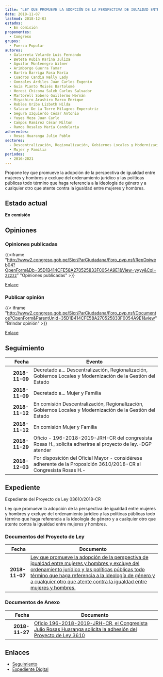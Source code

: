 ```yaml
---
title: "LEY QUE PROMUEVE LA ADOPCIÓN DE LA PERSPECTIVA DE IGUALDAD ENTRE MUJERES Y HOMBRES Y EXCLUYE DEL ORDENAMIENTO JURÍDICO Y LAS POLÍTICAS PÚBLICAS TODO TÉRMINO QUE HAGA REFERENCIA A LA IDEOLOGÍA DE GÉNERO Y A CUALQUIER OTRO QUE ATENTE CONTRA LA IGUALDAD ENTRE MUJERES Y HOMBRES"
date: 2018-11-07
lastmod: 2018-12-03
estados: 
  - En comisión
proponentes: 
  - Congreso
grupos: 
  - Fuerza Popular
autores: 
  - Galarreta Velarde Luis Fernando
  - Beteta Rubín Karina Juliza
  - Aguilar Montenegro Wilmer
  - Arimborgo Guerra Tamar
  - Bartra Barriga Rosa María
  - Cuadros Candia Nelly Lady
  - Gonzales Ardiles Juan Carlos Eugenio
  - Guía Pianto Moisés Bartolomé
  - Heresi Chicoma Saleh Carlos Salvador
  - Martorell Sobero Guillermo Hernán
  - Miyashiro Arashiro Marco Enrique
  - Robles Uribe Lizbeth Hilda
  - Salazar De La Torre Milagros Emperatriz
  - Segura Izquierdo César Antonio
  - Yuyes Meza Juan Carlo
  - Campos Ramírez César Milton
  - Ramos Rosales María Candelaria
adherentes: 
  - Rosas Huaranga Julio Pablo
sectores: 
  - Descentralización, Regionalización, Gobiernos Locales y Modernización de la Gestión del Estado
  - Mujer y Familia
periodos: 
  - 2016-2021
---
```


Propone ley que promueve la adopción de la perspectiva de igualdad entre mujeres y hombres y excluye del ordenamiento jurídico y las políticas públicas todo término que haga referencia a la ideología de género y a cualquier otro que atente contra la igualdad entre mujeres y hombres.


## Estado actual

**En comisión**

## Opiniones

### Opiniones publicadas

{{<iframe "http://www2.congreso.gob.pe/Sicr/ParCiudadana/Foro_pvp.nsf/RepOpiweb04?OpenForm&Db=35D1B414CFE58A270525833F0054A9E1&View=yyyy&Col=zzzzz" "Opiniones publicadas" >}}

[Enlace](http://www2.congreso.gob.pe/Sicr/ParCiudadana/Foro_pvp.nsf/RepOpiweb04?OpenForm&Db=35D1B414CFE58A270525833F0054A9E1&View=yyyy&Col=zzzzz)
### Publicar opinión

{{< iframe "http://www2.congreso.gob.pe/Sicr/ParCiudadana/Foro_pvp.nsf/Documentos?OpenForm&ParentUnid=35D1B414CFE58A270525833F0054A9E1&view" "Brindar opinión" >}}

[Enlace](http://www2.congreso.gob.pe/Sicr/ParCiudadana/Foro_pvp.nsf/Documentos?OpenForm&ParentUnid=35D1B414CFE58A270525833F0054A9E1&view)

## Seguimiento

| Fecha | Evento |
|------:|--------|
| **2018-11-09** | Decretado a... Descentralización, Regionalización, Gobiernos Locales y Modernización de la Gestión del Estado|
| **2018-11-09** | Decretado a... Mujer y Familia|
| **2018-11-12** | En comisión Descentralización, Regionalización, Gobiernos Locales y Modernización de la Gestión del Estado|
| **2018-11-12** | En comisión Mujer y Familia|
| **2018-11-29** | Oficio - 196-2018-2019-JRH-CR del congresista Rosas H., solicita adherirse al proyecto de ley.-DGP atender|
| **2018-12-03** | Por disposición del Oficial Mayor - considérese adherente de la Proposición 3610/2018-CR al Congresista Rosas H.-|


## Expediente

Expediente del Proyecto de Ley 03610/2018-CR

Ley que promueve la adopción de la perspectiva de igualdad entre mujeres y hombres y excluye del ordenamiento jurídico y las políticas públicas todo término que haga referencia a la ideología de género y a cualquier otro que atente contra la igualdad entre mujeres y hombres.


### Documentos del Proyecto de Ley

| Fecha | Documento |
|------:|--------|
| **2018-11-07** | [Ley que promueve la adopción de la perspectiva de igualdad entre mujeres y hombres y excluye del ordenamiento jurídico y las políticas públicas todo término que haga referencia a la ideología de género y a cualquier otro que atente contra la igualdad entre mujeres y hombres.](http://www.leyes.congreso.gob.pe/Documentos/2016_2021/Proyectos_de_Ley_y_de_Resoluciones_Legislativas/PL0361020181107.pdf) |

### Documentos de Anexo

| Fecha | Documento |
|------:|--------|
| **2018-11-27** | [Oficio 196-2018-2019-JRH-CR, el Congresista Julio Rosas Huaranga solicita la adhesión del Proyecto de Ley 3610](http://www.leyes.congreso.gob.pe/Documentos/2016_2021/Adhesiones/Proyectos_de_Ley/OFICIO-196-2018-2019-JRH-CR.pdf) |

## Enlaces 

- [Seguimiento](http://www2.congreso.gob.pe/Sicr/TraDocEstProc/CLProLey2016.nsf/f7fff46988ca05b1052578e100829cc7/536c3d7b7d2fa9870525833f00066f87?OpenDocument)
- [Expediente Digital](http://www2.congreso.gob.pe/Sicr/TraDocEstProc/CLProLey2016.nsf/f7fff46988ca05b1052578e100829cc7/536c3d7b7d2fa9870525833f00066f87?OpenDocument&Click=05257FB7005EB655.eb71d0cf91d8294e05256cdf006b5706/$Body/0.1C6C)
